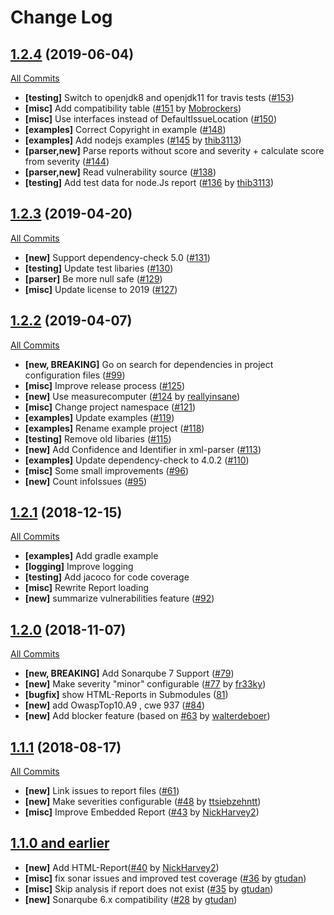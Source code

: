 # Change Log

## [1.2.4](https://github.com/SonarSecurityCommunity/dependency-check-sonar-plugin/tree/1.2.4) (2019-06-04)
[All Commits](https://github.com/SonarSecurityCommunity/dependency-check-sonar-plugin/compare/1.2.3...1.2.4)

- **[testing]** Switch to openjdk8 and openjdk11 for travis tests ([#153](https://github.com/SonarSecurityCommunity/dependency-check-sonar-plugin/pull/153))
- **[misc]** Add compatibility table ([#151](https://github.com/SonarSecurityCommunity/dependency-check-sonar-plugin/pull/151) by [Mobrockers](https://github.com/Mobrockers))
- **[misc]** Use interfaces instead of DefaultIssueLocation ([#150](https://github.com/SonarSecurityCommunity/dependency-check-sonar-plugin/pull/150/files))
- **[examples]** Correct Copyright in example ([#148](https://github.com/SonarSecurityCommunity/dependency-check-sonar-plugin/pull/148))
- **[examples]** Add nodejs examples ([#145](https://github.com/SonarSecurityCommunity/dependency-check-sonar-plugin/pull/145) by [thib3113](https://github.com/thib3113))
- **[parser,new]** Parse reports without score and severity + calculate score from severity ([#144](https://github.com/SonarSecurityCommunity/dependency-check-sonar-plugin/pull/144))
- **[parser,new]** Read vulnerability source ([#138](https://github.com/SonarSecurityCommunity/dependency-check-sonar-plugin/pull/138))
- **[testing]** Add test data for node.Js report ([#136](https://github.com/SonarSecurityCommunity/dependency-check-sonar-plugin/pull/136) by [thib3113](https://github.com/thib3113))

## [1.2.3](https://github.com/SonarSecurityCommunity/dependency-check-sonar-plugin/tree/1.2.3) (2019-04-20)
[All Commits](https://github.com/SonarSecurityCommunity/dependency-check-sonar-plugin/compare/1.2.2...1.2.3)

- **[new]** Support dependency-check 5.0 ([#131](https://github.com/SonarSecurityCommunity/dependency-check-sonar-plugin/pull/131))
- **[testing]** Update test libaries ([#130](https://github.com/SonarSecurityCommunity/dependency-check-sonar-plugin/pull/130))
- **[parser]** Be more null safe ([#129](https://github.com/SonarSecurityCommunity/dependency-check-sonar-plugin/pull/129))
- **[misc]** Update license to 2019 ([#127](https://github.com/SonarSecurityCommunity/dependency-check-sonar-plugin/pull/127))

## [1.2.2](https://github.com/SonarSecurityCommunity/dependency-check-sonar-plugin/tree/1.2.2) (2019-04-07)
[All Commits](https://github.com/SonarSecurityCommunity/dependency-check-sonar-plugin/compare/1.2.1...1.2.2)

- **[new, BREAKING]** Go on search for dependencies in project configuration files ([#99](https://github.com/SonarSecurityCommunity/dependency-check-sonar-plugin/pull/99))
- **[misc]** Improve release process ([#125](https://github.com/SonarSecurityCommunity/dependency-check-sonar-plugin/pull/125))
- **[new]** Use measurecomputer ([#124](https://github.com/SonarSecurityCommunity/dependency-check-sonar-plugin/pull/124) by [reallyinsane](https://github.com/reallyinsane))
- **[misc]** Change project namespace ([#121](https://github.com/SonarSecurityCommunity/dependency-check-sonar-plugin/pull/121))
- **[examples]** Update examples ([#119](https://github.com/SonarSecurityCommunity/dependency-check-sonar-plugin/pull/119/files))
- **[examples]** Rename example project ([#118](https://github.com/SonarSecurityCommunity/dependency-check-sonar-plugin/pull/118))
- **[testing]** Remove old libaries ([#115](https://github.com/SonarSecurityCommunity/dependency-check-sonar-plugin/pull/115))
- **[new]** Add Confidence and Identifier in xml-parser ([#113](https://github.com/SonarSecurityCommunity/dependency-check-sonar-plugin/pull/113))
- **[examples]** Update dependency-check to 4.0.2 ([#110](https://github.com/SonarSecurityCommunity/dependency-check-sonar-plugin/pull/110))
- **[misc]** Some small improvements ([#96](https://github.com/SonarSecurityCommunity/dependency-check-sonar-plugin/pull/96))
- **[new]** Count infoIssues ([#95](https://github.com/SonarSecurityCommunity/dependency-check-sonar-plugin/pull/95))

## [1.2.1](https://github.com/SonarSecurityCommunity/dependency-check-sonar-plugin/tree/1.2.1) (2018-12-15)
[All Commits](https://github.com/SonarSecurityCommunity/dependency-check-sonar-plugin/compare/1.2.0...1.2.1)

- **[examples]** Add gradle example
- **[logging]** Improve logging
- **[testing]**  Add jacoco for code coverage
- **[misc]** Rewrite Report loading
- **[new]** summarize vulnerabilities feature ([#92](https://github.com/SonarSecurityCommunity/dependency-check-sonar-plugin/pull/92/files))


## [1.2.0](https://github.com/SonarSecurityCommunity/dependency-check-sonar-plugin/tree/1.2.0) (2018-11-07)
[All Commits](https://github.com/SonarSecurityCommunity/dependency-check-sonar-plugin/compare/1.1.1...1.2.0)

- **[new, BREAKING]** Add Sonarqube 7 Support ([#79](https://github.com/SonarSecurityCommunity/dependency-check-sonar-plugin/pull/79))
- **[new]** Make severity "minor" configurable ([#77](https://github.com/SonarSecurityCommunity/dependency-check-sonar-plugin/pull/77) by [fr33ky](https://github.com/fr33ky))
- **[bugfix]** show HTML-Reports in Submodules ([81](https://github.com/SonarSecurityCommunity/dependency-check-sonar-plugin/pull/81))
- **[new]** add OwaspTop10.A9 , cwe 937 ([#84](https://github.com/SonarSecurityCommunity/dependency-check-sonar-plugin/pull/84))
- **[new]** Add blocker feature (based on [#63](https://github.com/SonarSecurityCommunity/dependency-check-sonar-plugin/pull/63) by [walterdeboer]( https://github.com/walterdeboer))

## [1.1.1](https://github.com/SonarSecurityCommunity/dependency-check-sonar-plugin/tree/1.1.1) (2018-08-17)
[All Commits](https://github.com/SonarSecurityCommunity/dependency-check-sonar-plugin/compare/1.1.0...1.1.1)

- **[new]** Link issues to report files ([#61](https://github.com/SonarSecurityCommunity/dependency-check-sonar-plugin/pull/61))
- **[new]** Make severities configurable ([#48](https://github.com/SonarSecurityCommunity/dependency-check-sonar-plugin/pull/48) by [ttsiebzehntt](https://github.com/ttsiebzehntt))
- **[misc]** Improve Embedded Report ([#43](https://github.com/SonarSecurityCommunity/dependency-check-sonar-plugin/pull/43) by [NickHarvey2](https://github.com/NickHarvey2))

## [1.1.0 and earlier ](https://github.com/SonarSecurityCommunity/dependency-check-sonar-plugin/tree/1.1.0)

- **[new]** Add HTML-Report([#40](https://github.com/SonarSecurityCommunity/dependency-check-sonar-plugin/pull/40) by [NickHarvey2](https://github.com/NickHarvey2))
- **[misc]** fix sonar issues and improved test coverage ([#36](https://github.com/SonarSecurityCommunity/dependency-check-sonar-plugin/pull/36) by [gtudan](https://github.com/gtudan))
- **[misc]** Skip analysis if report does not exist ([#35](https://github.com/SonarSecurityCommunity/dependency-check-sonar-plugin/pull/35) by [gtudan](https://github.com/gtudan))
- **[new]** Sonarqube 6.x compatibility ([#28](https://github.com/SonarSecurityCommunity/dependency-check-sonar-plugin/pull/28) by [gtudan](https://github.com/gtudan))
